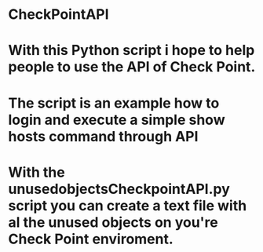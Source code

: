# CheckPointAPI
# With this Python script i hope to help people to use the API of Check Point.
# The script is an example how to login and execute a simple show hosts command through API
# With the unusedobjectsCheckpointAPI.py script you can create a text file with al the unused objects on you're Check Point enviroment.
